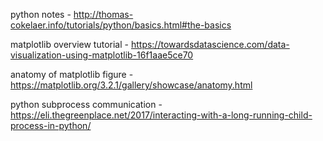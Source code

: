 python notes -  http://thomas-cokelaer.info/tutorials/python/basics.html#the-basics

matplotlib overview tutorial - https://towardsdatascience.com/data-visualization-using-matplotlib-16f1aae5ce70

anatomy of matplotlib figure - https://matplotlib.org/3.2.1/gallery/showcase/anatomy.html

python subprocess communication - https://eli.thegreenplace.net/2017/interacting-with-a-long-running-child-process-in-python/
<!--stackedit_data:
eyJoaXN0b3J5IjpbLTM1MjkyMTYwLDExOTA0ODA5NTAsLTE0Nj
k3OTY4MzddfQ==
-->